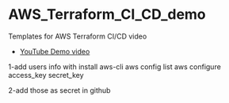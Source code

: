 # AWS_Terraform_CI_CD_demo
Templates for AWS Terraform CI/CD video

- [YouTube Demo video](https://www.youtube.com/watch?v=scecLqTeP3k)

1-add users info with 
install aws-cli 
aws config list
aws configure
access_key
secret_key

2-add those as secret in github 

